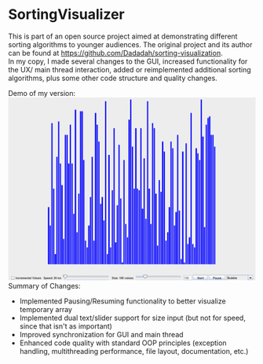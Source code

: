 # SortingVisualizer

This is part of an open source project aimed at demonstrating different sorting algorithms to younger audiences. The original project and its author can be found at https://github.com/Dadadah/sorting-visualization.  
In my copy, I made several changes to the GUI, increased functionality for the UX/ main thread interaction, added or reimplemented additional sorting algorithms, plus some other code structure and quality changes.  



Demo of my version:  
![](src/SortingAnim2.gif)  
Summary of Changes:
  - Implemented Pausing/Resuming functionality to better visualize temporary array
  - Implemented dual text/slider support for size input (but not for speed, since that isn't as important)
  - Improved synchronization for GUI and main thread
  - Enhanced code quality with standard OOP principles (exception handling, multithreading performance, file layout, documentation, etc.)
